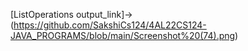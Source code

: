 [ListOperations output_link]->(https://github.com/SakshiCs124/4AL22CS124-JAVA_PROGRAMS/blob/main/Screenshot%20(74).png)
